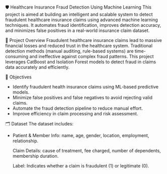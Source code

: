 🛡️ Healthcare Insurance Fraud Detection Using Machine Learning
This project is aimed at building an intelligent and scalable system to detect fraudulent healthcare insurance claims using advanced machine learning techniques. It automates fraud identification, improves detection accuracy, and minimizes false positives in a real-world insurance claim dataset.

📌 Project Overview
Fraudulent healthcare insurance claims lead to massive financial losses and reduced trust in the healthcare system. Traditional detection methods (manual auditing, rule-based systems) are time-consuming and ineffective against complex fraud patterns. This project leverages CatBoost and Isolation Forest models to detect fraud in claims data accurately and efficiently.

🎯 Objectives
<ul>
<li>Identify fraudulent health insurance claims using ML-based predictive models.</li>

<li>Minimize false positives and false negatives to avoid rejecting valid claims.</li>

<li>Automate the fraud detection pipeline to reduce manual effort.</li>

<li>Improve efficiency in claim processing and risk assessment.</li>
  
</ul>


🗂️ Dataset
The dataset includes:
<ul>

<li>Patient & Member Info: name, age, gender, location, employment, relationship.</li>

Claim Details: cause of treatment, fee charged, number of dependents, membership duration.</li>

Label: Indicates whether a claim is fraudulent (1) or legitimate (0).</li>
</ul>
